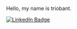 Hello, my name is triobant.

<!--[![Triobant's GitHub stats](https://github-readme-stats.vercel.app/api?username=triobant&show_icons=true&theme=gruvbox)](https://github.com/anuraghazra/github-readme-stats) -->


<div id="badges">
    <a href="https://www.linkedin.com/in/brian-ott-0a1089276/">
        <img src="https://img.shields.io/badge/LinkedIn-blue?logo=linkedin&logoColor=white&style=for-the-badge" alt="LinkedIn Badge" />
        </a>
</div>




<!---
triobant/triobant is a ✨ special ✨ repository because its `README.md` (this file) appears on your GitHub profile.
You can click the Preview link to take a look at your changes.
--->
